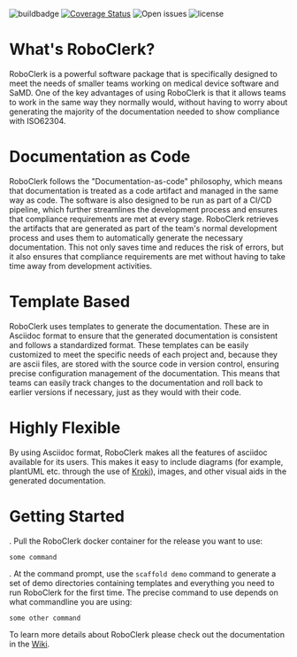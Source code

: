 ![buildbadge](https://img.shields.io/github/actions/workflow/status/MeindertN/RoboClerk/build.yml?branch=main) [![Coverage Status](https://coveralls.io/repos/github/MeindertN/RoboClerk/badge.svg?branch=main&kill_cache=1)](https://coveralls.io/github/MeindertN/RoboClerk?branch=main&kill_cache=1) ![Open issues](https://img.shields.io/github/issues-raw/MeindertN/RoboClerk) ![license](https://img.shields.io/github/license/MeindertN/RoboClerk)

# What's RoboClerk?

RoboClerk is a powerful software package that is specifically designed to meet the needs of smaller teams working on medical device software and SaMD. One of the key advantages of using RoboClerk is that it allows teams to work in the same way they normally would, without having to worry about generating the majority of the documentation needed to show compliance with ISO62304. 

# Documentation as Code

RoboClerk follows the "Documentation-as-code" philosophy, which means that documentation is treated as a code artifact and managed in the same way as code. The software is also designed to be run as part of a CI/CD pipeline, which further streamlines the development process and ensures that compliance requirements are met at every stage. RoboClerk retrieves the artifacts that are generated as part of the team's normal development process and uses them to automatically generate the necessary documentation. This not only saves time and reduces the risk of errors, but it also ensures that compliance requirements are met without having to take time away from development activities. 

# Template Based

RoboClerk uses templates to generate the documentation. These are in Asciidoc format to ensure that the generated documentation is consistent and follows a standardized format. These templates can be easily customized to meet the specific needs of each project and, because they are ascii files, are stored with the source code in version control, ensuring precise configuration management of the documentation. This means that teams can easily track changes to the documentation and roll back to earlier versions if necessary, just as they would with their code. 

# Highly Flexible

By using Asciidoc format, RoboClerk makes all the features of asciidoc available for its users. This makes it easy to include diagrams (for example, plantUML etc. through the use of [Kroki](https://kroki.io/)), images, and other visual aids in the generated documentation.

# Getting Started

. Pull the RoboClerk docker container for the release you want to use:

`some command`

. At the command prompt, use the `scaffold demo` command to generate a set of demo directories containing templates and everything you need to run RoboClerk for the first time. The precise command to use depends on what commandline you are using:

`some other command`

To learn more details about RoboClerk please check out the documentation in the [Wiki](https://github.com/MeindertN/RoboClerk/wiki). 

